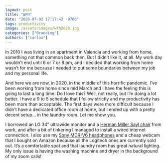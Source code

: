 ```yaml
---
layout: post
title: "WFH"
date: "2020-07-02 17:17:42 -0700"
tags: productivity
image: /assets/images/wfh2020.jpg
categories: ["Branding"]
authors: ["carlos"]
---
```

In 2010 I was living in an apartment in Valencia and working from home, something not that common back then. But I didn’t like it, at all. My work day wouldn’t end until 6 or 7 or 8 pm, and I decided that working from home wasn’t for me because I needed to put some boundaries between my job and my personal life.

And here we are now, in 2020, in the middle of this horrific pandemic. I’ve been working from home since mid March and I have the feeling this is going to last a long time. Do I love this? Well, not really, but I’m doing a lot better. I have a 9 to 5 schedule that I follow strictly and my productivity has been more than acceptable. The first days were more difficult because I didn’t have a dedicated office room at home, but I ended up with a pretty decent setup… in the laundry room. Let me show you.

I borrowed an LG 34” ultrawide monitor and a [Herman Miller Sayl chair](https://www.hermanmiller.com/products/seating/office-chairs/sayl-chairs/) from work, and after a bit of tinkering I managed to install a wired internet connection. I also use my [Sony MDR-V6 headphones](https://en.wikipedia.org/wiki/Sony_MDR-V6) and a cheap webcam that I bought on Amazon because all the Logitech ones are currently sold out. It’s a comfortable spot and that laundry room has great natural lighting. My only issue is having the washing machine and dryer in the background of my zoom calls!
